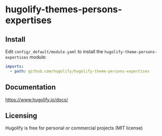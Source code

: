 # hugolify-themes-persons-expertises

## Install

Edit `config/_default/module.yaml` to install the `hugolify-theme-persons-expertises` module:

```yml
imports:
  - path: github.com/hugolify/hugolify-theme-persons-expertises
```

## Documentation

https://www.hugolify.io/docs/

## Licensing

Hugolify is free for personal or commercial projects (MIT license)
